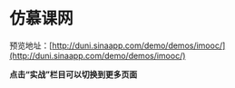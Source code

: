 # 仿慕课网

预览地址：[http://duni.sinaapp.com/demo/demos/imooc/](http://duni.sinaapp.com/demo/demos/imooc/)

**点击“实战”栏目可以切换到更多页面**
